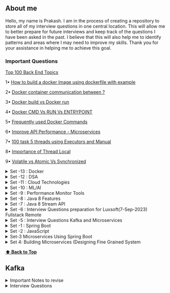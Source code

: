 ## About me

Hello, my name is Prakash. I am in the process of creating a repository to store all of my interview questions in one central location. This will allow me to better prepare for future interviews and keep track of the questions I have been asked in the past. I believe that this will also help me to identify patterns and areas where I may need to improve my skills. Thank you for your assistance in helping me to achieve this goal.

### Important Questions

[ Top 100 Back End Topics ](https://www.google.com)

1• [How to build a docker Image using dockerfile with example]()

2• [Docker container communication between ?]()

3• [Docker build vs Docker run]()

4• [Docker CMD Vs RUN Vs ENTRYPOINT]()

5• [Frequently used Docker Commands]()

6• [Improve API Performance - Microservices]()

7• [100 task 5 threads using Executors and Manual]()

8• [Importance of Thread Local]()

9• [Volatile vs Atomic Vs Synchronized]()

<details>
  <summary>Set -13 : Docker </summary> 
  
  Q.1) 
  
</details>

<details>
  <summary>Set -12 : DSA </summary> 
  
  Q.1) 
  
</details>

<details>
  <summary>Set -11 : Cloud Technologies </summary> 
  
  Q.1) 
  
</details>


<details>
  <summary>Set -10 : ML/AI </summary> 
  
  Q.1) 
  
</details>

<details>
  <summary>Set -9 : Performance Monitor Tools </summary> 
  
  Q.1) 
  
</details>

<details>
  <summary>Set -8 : Java 8 Features  </summary> 
  
  Q.1) How to use Optional in Java coding? (https://sohailshah20.medium.com/using-optionals-in-java-the-right-way-f32d7ed46d93)
  
  Q.2) 
</details>

<details>
  <summary>Set -7 : Java 8 Stream API </summary>
  
  Q.1) Find the most populated city of each continent

  Q.2) Find the number of movies of each director

  Q.3) Find the number of genres of each director's movies
  
  Q.4) Find the highest populated capital city
  
  Q.5) Find the highest populated capital city of each continent
  
  Q.6) Sort the countries by number of their cities in descending order
  
  Q.7) Find the list of movies having the genres "Drama" and "Comedy" only
  
  Q.8) Group the movies by the year and list them
  
  Q.9) Sort the countries by their population densities in descending order ignoring zero population countries
  
  Q.10) Find the richest country of each continent with respect to their GNP (Gross National Product) values.
  
  Q.11) Find the minimum, the maximum and the average population of world countries.
  
  Q.12) Find the minimum, the maximum and the average population of each continent.
  
  Q.13) Find the countries with the minimum and the maximum population.
  
  Q.14) Find the countries of each continent with the minimum and the maximum population.
  
  Q.15) Group the countries by continent, and then sort the countries in continent by number of cities in each continent.
  
  Q.16) Find the cities with the minimum and the maximum population in countries.
  
  Q.17) Find the minimum, the maximum, the average, and the standard deviation of GNP values.
  
  Q.18) Find the year where the maximum number of movie is available


</details>
<details>
  <summary>Set -6 : Interview Questions preparation for Luxsoft(7-Sep-2023) Fullstack Remote </summary>
  
  1. Could you explain what is the "deadly diamond of death"?
  2. What's the difference between the Dependency Injection and Service Locator patterns?
  3. What is the difference between the template patterns and the strategy pattern? ( https://github.com/aershov24/full-stack-interview-questions#DesignPatterns )
  4. How Java Memory works? (https://blog.stackademic.com/how-java-memory-works-c751460e3cbd)
  5. How G1GC works? (https://blog.stackademic.com/how-g1gc-works-in-java-390332333b2) G1GC is a concurrent collector
  6. How are coping with changing requirements ? Predicates
  7. Java Program to count the total number of characters in a string.
  8. Java Program to count the vowel/consonants in a string
  9. Java programs to determine to programs are anagram means they have same set of characters.
  10. Java programs to divide a string equal N parts. (https://www.javatpoint.com/java-programs)
  11. List of Functional Interfaces  like runnable,callable,comparator,ActionListners,supplier,consumer,Function,Predicate,BiFunction,BiPredicate,UnaryOperator,BinaryOperator,BiConsumer,LongConsumer etc.
  12. Some time Interviewer asks the methods of the functional interfaces
  13. What is Java Stream ?
  14. Java Program to sort List of employee by salary using java 8?
  15.  Java program to demonstrate all the functional interfaces like predicate/cosnumer/supplier etc. Predicate - test return boolean consumer - returns void and method accept for updating value/print etc and function has apply method return another object  like for transforming etc
  16.  Predicate<Integer> vs IntPredicate? (Java 8 in Action Page :: 82p)
  17.  What is Java record included in Java 14 ?(https://www.geeksforgeeks.org/what-are-java-records-and-how-to-use-them-alongside-constructors-and-methods/)

</details>

<details>
  <summary>Set -5 : Interview Questions Kafka and Microservices </summary>
  
  1. What is the diffence between cohesion and coupling ?
  
  2. What is 12-Factor App ? // if all these there then it's microservice enabled
  
  3. What are the type of Service Discovery ?
  
  4. What is Terminal/Non terminal Streaming. (https://javagyansite.com/2020/02/05/stream-terminal-and-non-terminal-operations/) .
  
  5. Can we add consumer dynamically to Kafka ?
  
  6. What are the differnet Partition Startergy ?
  
  7. Mention the differnce between Kafak and JSM?
  
  8. How to avoid duplicate event kafka ?
  
  9. Differnt design patterns in Java 8 Functional style ?(https://blog.devgenius.io/implementing-design-patterns-using-java-8-lambda-c8a95ef66115)

</details>

<details>
  <summary>Set -1 : Spring Boot </summary>
  
  1. How to handle Exception in SpringBoot? (hint. https://levelup.gitconnected.com/exception-handling-with-examples-f6ed09452cb2)
  2. What is the @controllerAdvice in springboot? - Exception Handling
  3. How to do transaction management in Spring boot application? (https://www.scaler.com/topics/spring-boot/transaction-management-in-spring-boot/)
  4. How Spring- Security works.(https://www.scaler.com/topics/spring-boot/spring-security/).
    5. SpringBoot with OAuth2.How it works? (https://howtodoinjava.com/spring-boot2/oauth2-auth-server/)
    6. How to do CORS configuration in Spring Boot ?(https://howtodoinjava.com/spring-boot2/spring-cors-configuration/)
    7. How to add Global CORS configuration for the application?
    8. What is the use @Configuration? //Bean Definitions
    9. What is a passwordEncoder ? // enforeces password encoding ,plain text password wont allowed
    10. CQRS design patterns in Microservices?
    11. 
    12. Design a URL Shortner (tinyurl)
    13. Design a web crawler.(https://github.com/preslavmihaylov/booknotes/blob/master/system-design/system-design-interview/chapter10/README.md)
    14. Design a notification System
    15. Method overloading vs Method Overiding.
    16. Method overriding passing null object . //Subclass object gets the preference which is String in this case
    17. Differnce between String,StringBuilder and StringBUffer?
    18. How String concatnation operator internally works ?
    19. Best/efficient way to join String ?
    20. What is Method references?
    21. Anagram check in Java?
    22. what is groupingBy? (https://mkyong.com/java8/java-8-collectors-groupingby-and-mapping-example/)
    23. How can you create a comparator?
    24. What are SOLID principles of Object Oriented Programming? (https://www.freecodecamp.org/news/solid-principles-explained-in-plain-english/)
    25. What is transient variable ?
    26. https://www.interviewgrid.com/interview_questions/java \*\*\*\* Pending
    27. What is Flattening?
    28. Return a list of all unique characters for a list of words?
    29. Return Square of numbers of list of integers using Stream
    30. Given two lists of numbers, how would you return all pairs of numbers? For example, givenalist [1, 2, 3] and a list [3, 4] you should return [(1, 3), (1, 4), (2, 3), (2, 4), (3, 3), (3, 4)]. Forsimplicity, you can represent a pair as an array with two elements.
    31. How would you extend the previous example to return only pairs whose sumis divisibleby3?For example, (2, 4) and (3, 3) are valid.
    32. What is Short-circuiting evaluation in stream ?
    33. When to use findFirst and findAny.
    34. Summing all the element of a list.
    35. Describe the use of Optional in Java?
    36. Describe the differnce between map,flatmap and reducce
    37. Describe the use case of JSON Web Token?
    38. How can you disable the Autoconfiguration in Spring boot Application?
    39. How do Microservice communicate each other?
    40. Describe the API Gateway design pattern for Micro service?
    41. Describe some principle of Mircro Service deployment?
    42. Describe the Circuit Breaker Design Pattern?
</details>

<details>
  <summary>Set -2 : JavaScript </summary>

43. Javascript Event Loop and Call Stack Explain?
44. Implement an algorithm to determine if a string has all unique characters. What if you
    cannot use additional data structures? (Bitwise way to understand)
45. One string permutaion of other
46. URLfy of String (Yet to Solve) %%%%%%%%% %%%%% All below %%%%%% %%%%%%%
47. Palindrom Permutation
48. One Away: There are three types of edits that can be performed on strings: insert a character,
    remove a character, or replace a character. Given two strings, write a function to check if they are
    one edit (or zero edits) away.
    EXAMPLE
    pale, ple -> true
    pales, pale -> true
    pale, bale -> true
    pale, bae -> false

49. String compression For example, the string aabcccccaaa would become a2blc5a3
50. String Rotation: Assume you have a method i 5Su b 5 tr ing which checks if one word is a substring
    of another. Given two strings, 51 and 52, write code to check if 52 is a rotation of 51 using only one
    call to i5Sub5tring (e.g., "waterbottle" is a rotation of"erbottlewat").

### System Design

- https://github.com/black-shadows/System-Design - Well documented

51. Design Data Intensive Application Book Overview
52. Consistency Hashing
53. CAP theorem
54. Isolation levels
55. 2PL
56. How to make the API end point faster. (https://medium.com/design-bootcamp/how-i-optimized-an-api-endpoint-to-make-it-10x-faster-2f5fe9a84bd9)

## Java Script

57. How to create object in Javascript?
58. Difference between Object.freeze() and const in JavaScript ?

59. How to deep-freeze an object in JavaScript ? hint (https://github.com/pracks224/Interview_Prep/blob/main/deepfreeze.js)

60. Implement sum(2)(3)() (Currying funtions- is also a higher order function ?(https://github.com/pracks224/Interview_Prep/blob/main/deepfreeze.js)

61. What is the difference between call(),apply() and bind() methods?

## Java OOps

62. Functional Programming Using Java

## Java Collections

63. How ConcurrentHashMap works ?
64. How HashSet works internally ?
65. What is Consisten Hashing?
</details>

<details>
  <summary>Set-3 Microservices Using Spring Boot</summary>
  
  66. What is Spring Boot and what are its Benefits?
  67. What makes Spring Boot superior to JAX-RS?
  68. What Spring Boot features help develop Microservices Applications?
  69. Why Spring Boot is preferred over any other framework?
  70. What are the key dependencies of Spring Boot?
  71. What are the advantages of Spring Boot?
  72. What are the features of Spring Boot?
  73. How do you create a Spring Boot application using Maven?
  74. How do you create a Spring Boot project using Spring Initializer?
  75. How do you create a Spring Boot project using boot CLI?
  76. How do you create a simple Spring Boot application?
  77. What are the Spring Boot Annotations?
  78. What are the Spring Boot properties?
  79. What are the Spring Boot Starters?
  80. What is Spring Boot Actuator?
  81. What is thyme leaf?
  82. How to use thyme leaf?
  83. How do you connect Spring Boot to the database using JPA?
  84. How to connect the Spring Boot application to a database using JDBC?
  85. What is @RestController annotation in Spring Boot?
  86. What is @RequestMapping annotation in Spring Boot?
  87. How do you create a Spring Boot application using Spring Starter Project Wizard?
  88. Spring Vs Spring Boot? Or Why Spring Boot over Spring?
  89. What annotations are used to create an Interceptor?
  90. What is a Swagger in Spring Boot?
  91. What are Profiles in Spring Boot?
  92. What differentiates Spring Data JPA and Hibernate?
  93. How are the @RestController and @Controller Annotation different?
  94. How does Spring Boot works?
  95. What does the @SpringBootApplication annotation do internally?
  96. What is the purpose of using @ComponentScan in the class files?
  97. How does a spring boot application get started?
  98. Can we create a non-web application in Spring Boot?
  99. Can we override or replace the Embedded tomcat server in Spring Boot?
  100. Can we disable the default web server in the Spring boot application?
  101. How to disable a specific auto-configuration class?
  102. Describe the flow of HTTPS requests through the Spring Boot application?
  103. What is the difference between RequestMapping and GetMapping?
  104. What is the use of Profiles in spring boot?
  105. What is Spring Actuator? What are its advantages?
  106. How to enable Actuator in Spring boot application?
  107. What are the actuator-provided endpoints used for monitoring the Spring boot application?
  108. How to get the list of all the beans in your Spring boot application?
  109. How to check the environment properties in your Spring boot application?
  110. How to enable debugging log in the spring boot application?
  111. Where do we define properties in the Spring Boot application?
  112. What is dependency Injection?
  113.  What is an IOC container?
  114.  What are some essential features of Spring Security?
  115.  What is Spring security authentication and authorization?
  116.  What do you mean by basic authentication?
  117.  What do you mean by digest authentication?
  118.  What do you mean by session management in Spring Security?
  119.  Explain SecurityContext and SecurityContext Holder in Spring security.
  120.  Explain spring security OAuth2.
  121. What do you mean by OAuth2 Authorization code grant type?
  122.  What is method security and why do we need it?
  123.  What do you mean by HASHING in spring security?
  124.  Explain salting and its usage.
  125.  What is PasswordEncoder?
  126.  Explain AbstractSecurityInterceptor in spring security?
  127.  Is security a cross-cutting concern?
  128. What is SpEL (Spring Expression Language)?
  129. Name security annotations that are allowed to use SpEL.
  130. Explain what is AuthenticationManager in Spring security.
  131. Explain what is ProviderManager in Spring security.
  132. What is JWT?
  134. What is Spring Security Filter Chain?
  135. Explain how the security filter chain works.
  136. Name some predefined filters used in spring security and write their functions.
  137. What do you mean by principal in Spring security?
  138. Can you explain what is DelegatingFilterProxy in spring security?
  139. Can you explain what is FilterChainProxy in spring security?
  140. What is the intercept-url pattern and why do we need it?
  141. Does order matter in the intercept-url pattern? If yes, then in which order should we write it?
  142. State the difference between ROLE_USER and ROLE_ANONYMOUS in a spring intercept-url configuration.
  143. State the difference between @PreAuthorize and @Secured in Spring security.
  144. State the difference between @Secured and @RolesAllowed.
  </details>
  
  <details>
    <summary>Set 4: Building Microservices (Designing Fine Grained System </summary>
        145. Domain Driven Design - Can you give one example
                Virtulization platform allow us to provison and resize our machine at will, with infrastructure automation giving us a way to handle at scale.
       146. What are Micro services?
        Ans: Small,autonomus services that work together.
       147. Key Benefits of Micro Services 
        - Technology Heterogenity
        - Resilinece -> If one component fails ,it wont cascade
        - Scaling  -> With monolithic, we have scale everything ,but here one small unit only
        - Ease of deployment
        - Organizational Allignments - NO large team,NO Large DB etc
        - Optimizing of replacibility - Easy replacement after reaching end of life
    
      148. How to Model Services
        1. Loose coupling and High cohesion makes a services good. 
            -  Whats is Loose coupling? Ans: When services are loosly coupled, a change in one service should not require a change in another.
            -  What is High cohesion? Ans: Related behaviors sit together. So we have to find out the boundaries within our problem domain that help ensures that related behaviours in one place.
        2. What do you mean by Bounded Context?
            Ans : A Bounded Context is a central pattern in DDD (Domain-Driven Design), which deals with collaboration across large models and teams. DDD breaks large models down into multiple contexts to make them more manageable. Additionally, it explains their relationship explicitly. The concept promotes an object-oriented approach to developing services bound to a data model and is also responsible for ensuring the integrity and mutability of said data model.   Eg. In Music corp - Finance and warehouse are two bounded context.
        3.  https://github.com/rootusercop/Free-DevOps-Books-1/blob/master/book/Building%20Microservices%20-%20Designing%20Fine-Grained%20Systems.pdf Page - 34
  </details>
  
**[⬆ Back to Top](#about-me)**   
## Kafka

<details>
  <summary>Important Notes to revise</summary>  
 
  ```diff
    a) What is kafka Cluster? 
       - Group of Kafka brokers.  
    b) What is Kafka broker -> Its the server where Kafka instances are running.
    c) Producer -> Writes new data to the kafka cluster (data dal dega)
    d) Consumer - > Kaffka cluster se data utha ta hai
    e) Zookeeper -> Monitors the Kafka cluster health
    f) Connects -> If you have to pull data from external source ( configurable ). We dont need to write any code
    g) Stream -> to transformation the data 
 ```
 ##### Kafka Topics 
 - These are like tables of databse
 - They live inside the broker
 -  Producers produces the messages and send to topics
 -  Topics has partions
 - Producers can directly send the data to partion or topics
 
 ##### Kafka Partiontions 
 
 - Topics has many partions like p0 p1 p2 ..
 - Partions where actual messages stores.
 - While creating topics,number partions will be decided
 -  Partions are ordered and immutable sequence
 - Partions are in increased order id called offset
 - Each partion is independent of each other.
 - All the trannsactions stores in distributed log files.
 
 ##### How and why to send messages to KAFKA keys ?
 
 - When producers send messages to Topics/Partions , It will insert into Partions in  round robin fashion
      Producer - Send messages m1,m2,m3, m4
 - Let's say Topics has p1,p2 partions,Then messages will insert into p1 - m1 -> p2 - m2  -> p1- m3 -> p2 - m4 etc
      The problem with this approach is it fetches in unorders fashion. To avoid we have to pass the message with keys
 -  When message passed with keys, partiotoner created a hash and bind it to a prticular partion.
 - Key is optional . With out key sending messages wont guarntees the ordering of the message as the consumer poll the
     messages from all partions at the same time.
 
 #### Steps to work on Kafka
 -  Start zookeeper
 -  start the broker
 -  create the topic 
         > kafka-topics.bat --create --topic fruit --bootstrap-server localhost:9092 --replication-factor 1 -- partions 4
 - create producers
         > kafka-console-producers.bat --broker-list localhost:9092 --topic fruit --property "key.separator = -" --property "parse-key=true
 - same way create/register producers
 
 #### Understanding Consumer Offset, Consumer Groups, and Message Consumption in Apache Kafka
     
 -  In this section ,I will write about the process consumer consuing information from Partions
 -  Consumer Offset - Position of a consumer in a specific partition of topic. It represents the latest message consumer has read.
 -  When a consumer group reads a message from a topic, each member of the group mantains its own offset and updates it as it consumes message.
 -  when consumer created - > it will assigned with a group id . One consumer grouop can have multiple consumers.
 -  Ok, Each consumer mantains its own offset that is nothing but the bookmark of the last read . 
 - All the offset stores in _consumer_offset named topic. _consumer_offset is the builtin topic in apache kafka that keeps track of the latest offset commited forv each partion of each consumer group.
 - The information in _consumer_offset used by kafka for reliabity of the consumet groups and to ensure that messages are not lost or duplicated.
 - Important - There is separate __consumer_offset for each consumer group.
 - The group co ordinator uses this information to manage the assignment of partitions to consumers and ensure that each partion is being consumed 
     by exactly one consumer in the group.
 - when consumer joins a consumer group,it sends the join request to the group coordinator
 - The G.C will determine which partition the consumer assigned to be.
 - STICKY FASHION --> Consumer will assigned to the same partion until its on the same Consumer group.
 
 #### Understanding Segments, Commit Log, and Retention Policy
 - Segments : Particular set of messages ,Ek partition me bahut sare messages rehete hai. Ek segement ka size we can define.
 - Commit Log : In the server.properties -> directory for commit log
                    All the messages stored in the commit log folder as .log files
                    As manay partions for a topic ,that many folders will be created
                    E.g. -> Topic name food with 4 partitions
                          food_0
                          food_1
  - Retentions Policy  : Two types 
                             Data Based policy -> after a size it will delete 
                            Time Based policy -> By default 168 hours and after that the file will deleted
 
  -  Actually data stores in .log file in encoded format and consumer decode it before uses.
 
 #### How to Make a Kafka Cluster with 3 Brokers: Understand Replication Factor.
    
 - A Kafka cluster is a distributed system that consists of multiple Kafka brokers. Each broker is a server that runs Kafka to manage and store message       data. Each will unique broker Id.
 - The replication factor refers to the number of copies of each message that are stored in the Kafka cluster for fault tolerance.
 
 -  When a topic is created with a replication factor of N, Kafka ensures that there are N replicas of each message distributed across the brokers in         the cluster. This allows for high availability and fault tolerance, as well as scalability for handling large volumes of data.
 -  E.g.  One Zoo keeper and 3 Brokers 
        Create topic command 
        kafka-topics.bat --create --topic gadgets --bootstrap-server localhost:9092,localhost:9093,localhost:9094 --replication-factor 3 --partition 3
        In this 9092/9093/9094 are the brokers and replication fator 3 means creates 3 copies
        But when producer sends message,It will send to one broker who is the leader for that partion and then it will replicate inn other two.
        Similarly we can create prodcuers using command
        kafka -consumer-console.bat --bootsrtap-server --from-begining
 
 #### ISR in Kafka
 
 -  In Sync Replica . To see the list of topics kafka-topics.bat --describe
    Lets say one broker down ,the automatically leader will be assigned in sync
 
 #### Kafka Producer And Consumer Example In Java Spring Boot
 
 - Will share the link later here (main depencey is springframework-kafka )
 
 For [Video](https://www.youtube.com/watch?v=vmuZaT6JpCM&list=PLA3GkZPtsafbAjKYkhWnD6GdhRtm6JrD1&index=10) refernce
 
 
 **[⬆ Back to Top](#table-of-contents)** 
 
 </details>
 
 <details>
  <summary>Interview Questions</summary>
 
  ### Usages
 
 ```
 a.Kafka is a useful solution for scenarios that require real-time data processing, application activity tracking, and monitoring. 
 b.At the same time, Kafka  should not be utilized for on-the-fly data conversions, 
 data storage, or when a simple task queue is all that is required.
 
 ```
 ### [Important Link and Use cases Paypal](https://medium.com/paypal-tech/kafka-consumer-benchmarking-c726fbe4000)
 ### [Why Kafka is very fast](https://www.youtube.com/watch?v=UNUz1-msbOM)
 ### [Kafka Stream - Must reacd Book](https://assets.confluent.io/m/7997a914c1a19b5?mkt_tok=NTgyLVFIWC0yNjIAAAGGApzv7utiTseX[…]yqvKtp86XezuCYCO30eyP63XV8MjOSS5737KVpPO1BXbiPx5soDrNGE3YDA )
 ### [How linkedin works?](https://engineering.linkedin.com/blog/2019/apache-kafka-trillion-messages)
 ### [POC](https://github.com/hardikSinghBehl/kafka-java-spring-boot-poc)
 ### [Blogs](https://www.linkedin.com/pulse/kafka-idempotent-producer-rob-golder/)
 ### [Blogs-2](https://medium.com/@shesh.soft/kafka-idempotent-producer-and-consumer-25c52402ceb9)
 
 ``` Real time question
 Concern is that I have key i.e. uuid along with that key I published the AVRO model to a topic if I republished with same key it is still getting published and I could see the message in Kafka Topic. I am using confluent kafka version 7.2.1 which uses Kafka version 3.2. If kafka version is greater and 3.0. It has by default safe producer where it enable.idempotance = true acks  = all.
 ```
 
 ```
 can we create dynamic consumer in kafka
?
My producer generates topics where prefix will be fixed
And I want all of those topics to be consumed by one consumer
Is it possible in kafka?
 ```
 
| No.       | Questions         |
| ------------- |:-------------|
 |1. | Tell me about some of the use cases where Kafka is not suitable.|
 |2. | Describe message compression in Kafka. What is the need of message compression in Kafka? |
 |3. | What do you understand about log compaction and quotas in Kafka?|
 |4. | Explain the four core API architecture that Kafka uses.|
 |5. | What do you mean by a Partition in Kafka?|
 |6. | What do you mean by zookeeper in Kafka and what are its uses?|
 |7. | Differentiate between Rabbitmq and Kafka.|
 |8. | What do you understand about Kafka MirrorMaker? |
 |9. | What do you mean by confluent kafka? What are its advantages?|
 |10. | How are partitions distributed in an Apache Kafka cluster? |
 |11. | What is the purpose of ISR in Apache Kafka?|
 |12. | [How you will handle 50K req per second because coping 50K messages to kafka will also take some time](#12)|
 |13. | Tell me about some of the use cases where Kafka is not suitable.|
 |14. | Describe message compression in Kafka. What is the need of message|
 |15. | Tell me about some of the use cases where Kafka is not suitable.|
 |16. | Describe message compression in Kafka. What is the need of message |
 |17. | Tell me about some of the use cases where Kafka is not suitable.|
 |18. | Describe message compression in Kafka. What is the need of message|
 |19. | Tell me about some of the use cases where Kafka is not suitable.|
 |20. | Describe message compression in Kafka. What is the need of message |
 
  ### 12
  
  ```Solutions:
   
 - To update metadata in Cassandra using Kafka with a high throughput of 50K requests per second, we can use the following strategies:

- Batch Processing: Instead of sending each message individually, we can batch them together and send them in larger batches. This reduces the overhead of sending multiple small messages, and helps to achieve higher throughput.
- Asynchronous Processing: We can process the incoming messages asynchronously, which means that the application can continue processing new requests while Kafka is still processing previous requests. This approach helps to minimize any delays caused by the processing of individual messages.
- Use of Kafka Connect: Kafka Connect is a scalable and reliable way to move data in and out of Kafka. We can use Kafka Connect to integrate Cassandra and Kafka, and leverage its capabilities to manage large amounts of data with high throughput.
- Partitioning: We can partition the data across multiple Kafka topics to distribute the load across multiple Kafka brokers. This approach helps to achieve better parallelism and scalability, and allows us to handle high loads of incoming data.
- Optimization of Kafka settings: We can optimize the Kafka settings such as batch size, compression, and buffer sizes to increase the overall throughput of Kafka.

```

 There are many ways to create objects in javascript as below

**[⬆ Back to Top](#table-of-contents)**

</details>

```
